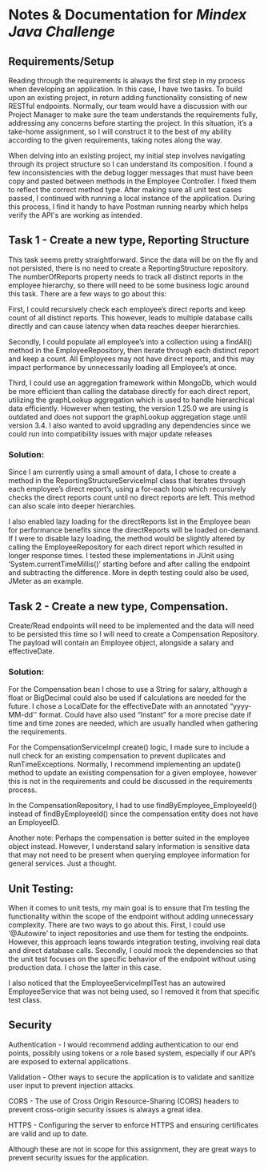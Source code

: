 # Notes & Documentation for ***Mindex Java Challenge***
## Requirements/Setup
Reading through the requirements is always the first step in my process when developing an application. In this case, I have two tasks. To build upon an existing project, in return adding functionality consisting of new RESTful endpoints. Normally, our team would have a discussion with our Project Manager to make sure the team understands the requirements fully, addressing any concerns before starting the project. In this situation, it’s a take-home assignment, so I will construct it to the best of my ability according to the given requirements, taking notes along the way.

When delving into an existing project, my initial step involves navigating through its project structure so I can understand its composition. I found a few inconsistencies with the debug logger messages that must have been copy and pasted between methods in the Employee Controller. I fixed them to reflect the correct method type. After making sure all unit test cases passed, I continued with running a local instance of the application. During this process, I find it handy to have Postman running nearby which helps verify the API's are working as intended.

## Task 1 - Create a new type, Reporting Structure
This task seems pretty straightforward. Since the data will be on the fly and not persisted, there is no need to create a ReportingStructure repository. The numberOfReports property needs to track all distinct reports in the employee hierarchy, so there will need to be some business logic around this task. There are a few ways to go about this:

First, I could recursively check each employee’s direct reports and keep count of all distinct reports. This however, leads to multiple database calls directly and can cause latency when data reaches deeper hierarchies.

Secondly, I could populate all employee’s into a collection using a findAll() method in the EmployeeRepository, then iterate through each distinct report and keep a count. All Employees may not have direct reports, and this may impact performance by unnecessarily loading all Employee’s at once.

Third, I could use an aggregation framework within MongoDb, which would be more efficient than calling the database directly for each direct report, utilizing the graphLookup aggregation which is used to handle hierarchical data efficiently. However when testing, the version 1.25.0 we are using is outdated and does not support the graphLookup aggregation stage until version 3.4. I also wanted to avoid upgrading any dependencies since we could run into compatibility issues with major update releases
### Solution:
Since I am currently using a small amount of data, I chose to create a method in the ReportingStructureServiceImpl class that iterates through each employee’s direct report’s, using a for-each loop which recursively checks the direct reports count until no direct reports are left. This method can also scale into deeper hierarchies.

I also enabled lazy loading for the directReports list in the Employee bean for performance benefits since the directReports will be loaded on-demand. If I were to disable lazy loading, the method would be slightly altered by calling the EmployeeRepository for each direct report which resulted in longer response times. I tested these implementations in JUnit using ‘System.currentTimeMillis()’ starting before and after calling the endpoint and subtracting the difference. More in depth testing could also be used, JMeter as an example.
## Task 2 - Create a new type, Compensation.

Create/Read endpoints will need to be implemented and the data will need to be persisted this time so I will need to create a Compensation Repository. The payload will contain an Employee object, alongside a salary and effectiveDate.
### Solution:
For the Compensation bean I chose to use a String for salary, although a float or BigDecimal could also be used if calculations are needed for the future. I chose a LocalDate for the effectiveDate with an annotated “yyyy-MM-dd'' format. Could have also used “Instant” for a more precise date if time and time zones are needed, which are usually handled when gathering the requirements.

For the CompensationServiceImpl create() logic, I made sure to include a null check for an existing compensation to prevent duplicates and RunTimeExceptions. Normally, I recommend implementing an update() method to update an existing compensation for a given employee, however this is not in the requirements and could be discussed in the requirements process.

In the CompensationRepository, I had to use findByEmployee_EmployeeId() instead of findByEmployeeId() since the compensation entity does not have an EmployeeID.

Another note: Perhaps the compensation is better suited in the employee object instead. However, I understand salary information is sensitive data that may not need to be present when querying employee information for general services. Just a thought.
## Unit Testing:

When it comes to unit tests, my main goal is to ensure that I’m testing the functionality within the scope of the endpoint without adding unnecessary complexity. There are two ways to go about this. First, I could use ‘@Autowire’ to inject repositories and use them for testing the endpoints. However, this approach leans towards integration testing, involving real data and direct database calls. Secondly, I could mock the dependencies so that the unit test focuses on the specific behavior of the endpoint without using production data. I chose the latter in this case.

I also noticed that the EmployeeServiceImplTest has an autowired EmployeeService that was not being used, so I removed it from that specific test class.

## Security

Authentication - I would recommend adding authentication to our end points, possibly using tokens or a role based system, especially if our API’s are exposed to external applications.

Validation - Other ways to secure the application is to validate and sanitize user input to prevent injection attacks.

CORS - The use of Cross Origin Resource-Sharing (CORS) headers to prevent cross-origin security issues is always a great idea.

HTTPS - Configuring the server to enforce HTTPS and ensuring certificates are valid and up to date.

Although these are not in scope for this assignment, they are great ways to prevent security issues for the application.
